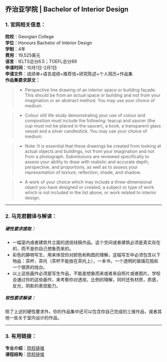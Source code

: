 ## 乔治亚学院 | Bachelor of Interior Design

### 1. 官网相关信息：

**院校**：Georgian College     
**学位**：Honours Bachelor of Interior Design   
**学制**：4年  
**费用**：19,525美元  
**语言**：IELTS总分6.5；TOEFL总分89  
**申请时间**：10月1日-2月1日  
**申请文件**：成绩单+语言成绩+推荐信+研究陈述+个人简历+作品集  
**作品集要求原文：**   

> - Perspective line drawing of an interior space or building façade. This should be from an actual space or building and not from your imagination or an abstract method. You may use your choice of medium.

> - Colour still life study demonstrating your use of colour and composition must include the following: teacup and saucer (the cup must not be placed in the saucer), a book, a transparent glass vessel and a silver candlestick. You may use your choice of medium.

> - Note: It is essential that these drawings be created from looking at actual objects and buildings, not from your imagination and not from a photograph. Submissions are reviewed specifically to assess your ability to draw with realistic and accurate depth, perspective, and proportions, as well as to assess your representation of texture, reflection, shade, and shadow.

> - A work of your choice which may include a three-dimensional object you have designed or created, a subject or type of work which is not included in the list above, or work related to interior design.
  




---


### 2. 马克君翻译与解读：

##### 硬性要求提取：
- 一幅室内或者建筑外立面的透视线稿作品。这个空间或者建筑必须是真实存在的，而不是你自己想象而来的。
- 彩色的静物写生，用来体现你对颜色和构图的理解，这幅写生中必须包含以下物品：茶杯，茶托（茶杯不能放在茶托上），一本书，一个透明的玻璃花瓶和一个银质的烛台。
- 以上这些画作必须是写生作品，不能是想象而来或者来自照片或者图片。学校会通过你的这些画作，来考察你对透视，比例的理解，同时还有材质，质感，反光，阴影的表现能力。


##### 软性要求解读：
除了上述的硬性要求外，你的作品集中还可以包含你自己完成的三维作品，或者其他一些关于室内设计的作品。


---


### 3. 有用链接：

**专业介绍**：[院校链接](https://www.georgiancollege.ca/academics/full-time-programs/honours-bachelor-of-interior-design-co-op-baid/)  
**课程结构**：[院校链接](https://www.georgiancollege.ca/academics/full-time-programs/honours-bachelor-of-interior-design-co-op-baid/) 